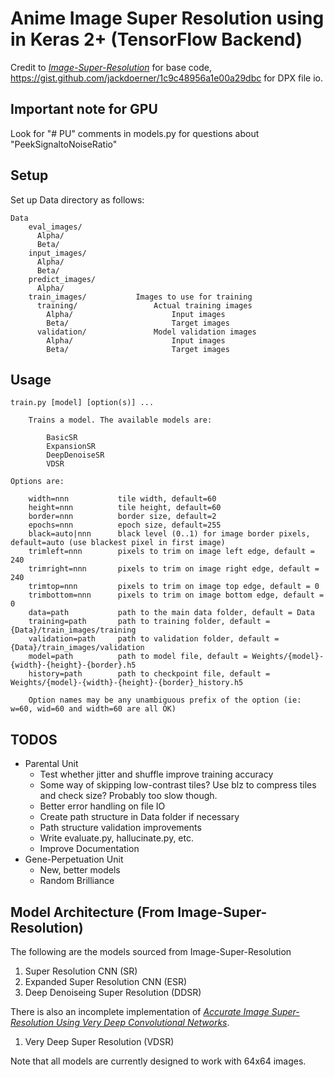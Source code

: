 # Anime Image Super Resolution using in Keras 2+ (TensorFlow Backend)

Credit to
*<a href="https://github.com/titu1994/Image-Super-Resolution">Image-Super-Resolution</a>*
for base code, https://gist.github.com/jackdoerner/1c9c48956a1e00a29dbc for DPX file io.

## Important note for GPU

Look for "# PU" comments in models.py for questions about "PeekSignaltoNoiseRatio"

## Setup

Set up Data directory as follows:

```
Data
    eval_images/    
      Alpha/    
      Beta/   
    input_images/   
      Alpha/    
      Beta/   
    predict_images/   
      Alpha/    
    train_images/           Images to use for training
      training/                 Actual training images
        Alpha/                      Input images
        Beta/                       Target images
      validation/               Model validation images
        Alpha/                      Input images
        Beta/                       Target images
```

## Usage

```
train.py [model] [option(s)] ...

    Trains a model. The available models are:

        BasicSR
        ExpansionSR
        DeepDenoiseSR
        VDSR

Options are:

    width=nnn           tile width, default=60
    height=nnn          tile height, default=60
    border=nnn          border size, default=2
    epochs=nnn          epoch size, default=255
    black=auto|nnn      black level (0..1) for image border pixels, default=auto (use blackest pixel in first image)
    trimleft=nnn        pixels to trim on image left edge, default = 240
    trimright=nnn       pixels to trim on image right edge, default = 240
    trimtop=nnn         pixels to trim on image top edge, default = 0
    trimbottom=nnn      pixels to trim on image bottom edge, default = 0
    data=path           path to the main data folder, default = Data
    training=path       path to training folder, default = {Data}/train_images/training
    validation=path     path to validation folder, default = {Data}/train_images/validation
    model=path          path to model file, default = Weights/{model}-{width}-{height}-{border}.h5
    history=path        path to checkpoint file, default = Weights/{model}-{width}-{height}-{border}_history.h5

    Option names may be any unambiguous prefix of the option (ie: w=60, wid=60 and width=60 are all OK)
```
## TODOS

- Parental Unit
    - Test whether jitter and shuffle improve training accuracy
    - Some way of skipping low-contrast tiles? Use blz to compress tiles and check size? Probably too slow though.
    - Better error handling on file IO
    - Create path structure in Data folder if necessary
    - Path structure validation improvements
    - Write evaluate.py, hallucinate.py, etc.
    - Improve Documentation
- Gene-Perpetuation Unit
    - New, better models
    - Random Brilliance

## Model Architecture (From Image-Super-Resolution)

The following are the models sourced from Image-Super-Resolution

1. Super Resolution CNN (SR)
2. Expanded Super Resolution CNN (ESR)
3. Deep Denoiseing Super Resolution (DDSR)

There is also an incomplete implementation of *<a href="https://arxiv.org/abs/1511.04587">Accurate Image Super-Resolution Using Very Deep Convolutional Networks</a>*.

1. Very Deep Super Resolution (VDSR)

Note that all models are currently designed to work with 64x64 images.
